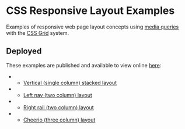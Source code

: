 # CSS Responsive Layout Examples

Examples of responsive web page layout concepts using [media queries](https://developer.mozilla.org/en-US/docs/Web/CSS/Media_Queries/Using_media_queries) with the [CSS Grid](https://developer.mozilla.org/en-US/docs/Web/CSS/CSS_Grid_Layout) system.

## Deployed

These examples are published and available to view online [here](https://nyu-web-design.github.io/responsive-layout-examples/):

- - [Vertical (single column) stacked layout](./vertical-stacked-layout/)
- - [Left nav (two column) layout](./left-nav-layout)
- - [Right rail (two column) layout](./right-rail-layout)
- - [Cheerio (three column) layout](./cheerio-layout)
